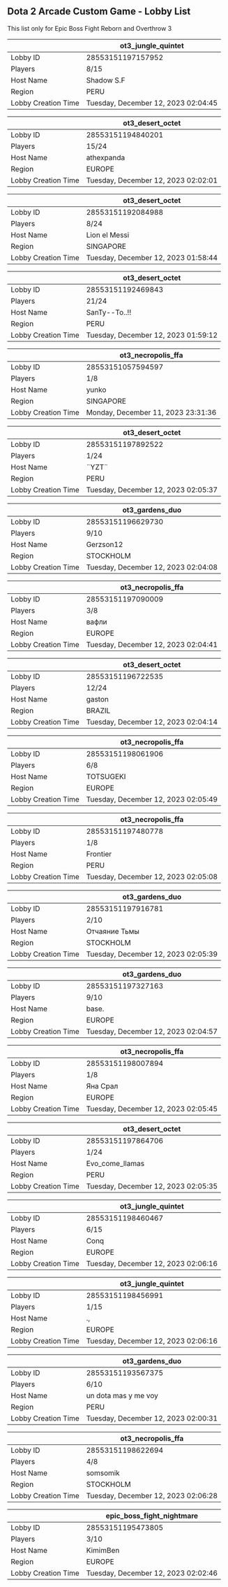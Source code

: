 ## Dota 2 Arcade Custom Game - Lobby List

This list only for Epic Boss Fight Reborn and Overthrow 3

|  | ot3_jungle_quintet |
| ------ | ------ |
| Lobby ID | 28553151197157952 |
| Players | 8/15 |
| Host Name | Shadow S.F |
| Region | PERU |
| Lobby Creation Time | Tuesday, December 12, 2023 02:04:45 |


|  | ot3_desert_octet |
| ------ | ------ |
| Lobby ID | 28553151194840201 |
| Players | 15/24 |
| Host Name | athexpanda |
| Region | EUROPE |
| Lobby Creation Time | Tuesday, December 12, 2023 02:02:01 |


|  | ot3_desert_octet |
| ------ | ------ |
| Lobby ID | 28553151192084988 |
| Players | 8/24 |
| Host Name | Lion el Messi |
| Region | SINGAPORE |
| Lobby Creation Time | Tuesday, December 12, 2023 01:58:44 |


|  | ot3_desert_octet |
| ------ | ------ |
| Lobby ID | 28553151192469843 |
| Players | 21/24 |
| Host Name | SanTy--To..!! |
| Region | PERU |
| Lobby Creation Time | Tuesday, December 12, 2023 01:59:12 |


|  | ot3_necropolis_ffa |
| ------ | ------ |
| Lobby ID | 28553151057594597 |
| Players | 1/8 |
| Host Name | yunko |
| Region | SINGAPORE |
| Lobby Creation Time | Monday, December 11, 2023 23:31:36 |


|  | ot3_desert_octet |
| ------ | ------ |
| Lobby ID | 28553151197892522 |
| Players | 1/24 |
| Host Name | ¨YZT¨ |
| Region | PERU |
| Lobby Creation Time | Tuesday, December 12, 2023 02:05:37 |


|  | ot3_gardens_duo |
| ------ | ------ |
| Lobby ID | 28553151196629730 |
| Players | 9/10 |
| Host Name | Gerzson12 |
| Region | STOCKHOLM |
| Lobby Creation Time | Tuesday, December 12, 2023 02:04:08 |


|  | ot3_necropolis_ffa |
| ------ | ------ |
| Lobby ID | 28553151197090009 |
| Players | 3/8 |
| Host Name | вафли |
| Region | EUROPE |
| Lobby Creation Time | Tuesday, December 12, 2023 02:04:41 |


|  | ot3_desert_octet |
| ------ | ------ |
| Lobby ID | 28553151196722535 |
| Players | 12/24 |
| Host Name | gaston |
| Region | BRAZIL |
| Lobby Creation Time | Tuesday, December 12, 2023 02:04:14 |


|  | ot3_necropolis_ffa |
| ------ | ------ |
| Lobby ID | 28553151198061906 |
| Players | 6/8 |
| Host Name | TOTSUGEKI |
| Region | EUROPE |
| Lobby Creation Time | Tuesday, December 12, 2023 02:05:49 |


|  | ot3_necropolis_ffa |
| ------ | ------ |
| Lobby ID | 28553151197480778 |
| Players | 1/8 |
| Host Name | Frontier |
| Region | PERU |
| Lobby Creation Time | Tuesday, December 12, 2023 02:05:08 |


|  | ot3_gardens_duo |
| ------ | ------ |
| Lobby ID | 28553151197916781 |
| Players | 2/10 |
| Host Name | Отчаяние Тьмы |
| Region | STOCKHOLM |
| Lobby Creation Time | Tuesday, December 12, 2023 02:05:39 |


|  | ot3_gardens_duo |
| ------ | ------ |
| Lobby ID | 28553151197327163 |
| Players | 9/10 |
| Host Name | base. |
| Region | EUROPE |
| Lobby Creation Time | Tuesday, December 12, 2023 02:04:57 |


|  | ot3_necropolis_ffa |
| ------ | ------ |
| Lobby ID | 28553151198007894 |
| Players | 1/8 |
| Host Name | Яна Срал |
| Region | EUROPE |
| Lobby Creation Time | Tuesday, December 12, 2023 02:05:45 |


|  | ot3_desert_octet |
| ------ | ------ |
| Lobby ID | 28553151197864706 |
| Players | 1/24 |
| Host Name | Evo_come_llamas |
| Region | PERU |
| Lobby Creation Time | Tuesday, December 12, 2023 02:05:35 |


|  | ot3_jungle_quintet |
| ------ | ------ |
| Lobby ID | 28553151198460467 |
| Players | 6/15 |
| Host Name | Conq |
| Region | EUROPE |
| Lobby Creation Time | Tuesday, December 12, 2023 02:06:16 |


|  | ot3_jungle_quintet |
| ------ | ------ |
| Lobby ID | 28553151198456991 |
| Players | 1/15 |
| Host Name | ., |
| Region | EUROPE |
| Lobby Creation Time | Tuesday, December 12, 2023 02:06:16 |


|  | ot3_gardens_duo |
| ------ | ------ |
| Lobby ID | 28553151193567375 |
| Players | 6/10 |
| Host Name | un dota mas y me voy |
| Region | PERU |
| Lobby Creation Time | Tuesday, December 12, 2023 02:00:31 |


|  | ot3_necropolis_ffa |
| ------ | ------ |
| Lobby ID | 28553151198622694 |
| Players | 4/8 |
| Host Name | somsomik |
| Region | STOCKHOLM |
| Lobby Creation Time | Tuesday, December 12, 2023 02:06:28 |


|  | epic_boss_fight_nightmare |
| ------ | ------ |
| Lobby ID | 28553151195473805 |
| Players | 3/10 |
| Host Name | KimimBen |
| Region | EUROPE |
| Lobby Creation Time | Tuesday, December 12, 2023 02:02:46 |


